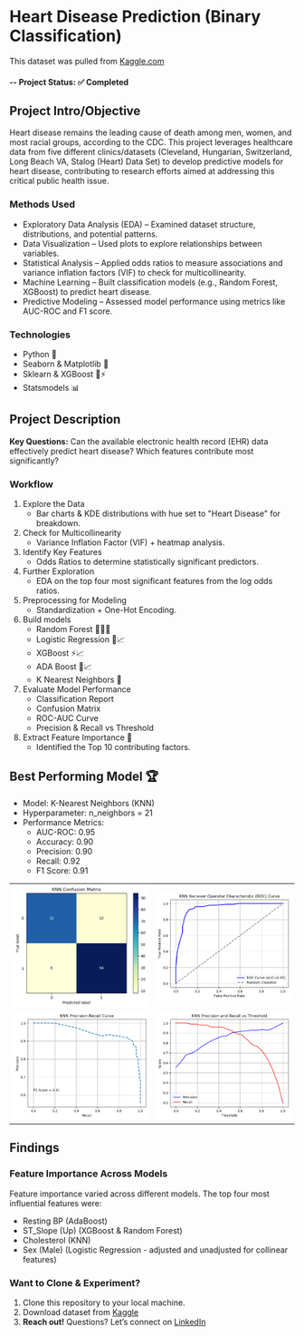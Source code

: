 # Heart Disease Prediction (Binary Classification)
This dataset was pulled from [Kaggle.com](https://www.kaggle.com/datasets/fedesoriano/heart-failure-prediction)

#### -- Project Status: ✅ Completed

## Project Intro/Objective
Heart disease remains the leading cause of death among men, women, and most racial groups, according to the CDC. This project leverages healthcare data from five different clinics/datasets (Cleveland, Hungarian, Switzerland, Long Beach VA, Stalog (Heart) Data Set) to develop predictive models for heart disease, contributing to research efforts aimed at addressing this critical public health issue.

### Methods Used
* Exploratory Data Analysis (EDA) – Examined dataset structure, distributions, and potential patterns.
* Data Visualization – Used plots to explore relationships between variables.
* Statistical Analysis – Applied odds ratios to measure associations and variance inflation factors (VIF) to check for multicollinearity.
* Machine Learning – Built classification models (e.g., Random Forest, XGBoost) to predict heart disease.
* Predictive Modeling – Assessed model performance using metrics like AUC-ROC and F1 score.

### Technologies
* Python 🐍
* Seaborn & Matplotlib 🎨
* Sklearn & XGBoost 🚀⚡
* Statsmodels 📊

## Project Description
**Key Questions:** Can the available electronic health record (EHR) data effectively predict heart disease? Which features contribute most significantly?
### Workflow
1. Explore the Data
    - Bar charts & KDE distributions with hue set to "Heart Disease" for breakdown.
2. Check for Multicollinearity
    - Variance Inflation Factor (VIF) + heatmap analysis.
3. Identify Key Features
    - Odds Ratios to determine statistically significant predictors.
4. Further Exploration
    - EDA on the top four most significant features from the log odds ratios.
5. Preprocessing for Modeling
    - Standardization + One-Hot Encoding.
6. Build models
    - Random Forest 🌲🌲🌲
    - Logistic Regression 🔀📈 
    - XGBoost ⚡📈
    - ADA Boost 🚀📈
    - K Nearest Neighbors 📍
7. Evaluate Model Performance 
    - Classification Report
    - Confusion Matrix
    - ROC-AUC Curve
    - Precision & Recall vs Threshold
8. Extract Feature Importance 🔑
    - Identified the Top 10 contributing factors.

## Best Performing Model 🏆
- Model: K-Nearest Neighbors (KNN)
- Hyperparameter: n_neighbors = 21
- Performance Metrics: 
    - AUC-ROC: 0.95
    - Accuracy: 0.90
    - Precision: 0.90
    - Recall: 0.92
    - F1 Score: 0.91

<table>
  <tr>
    <td><img src="images/knn_confusion_matrix.png" width="400"></td>
    <td><img src="images/knn_auc_roc.png" width="400"></td>
  </tr>
  <tr>
    <td><img src="images/knn_precision_recall.png" width="400"></td>
    <td><img src="images/knn_pr_thresh.png" width="400"></td>
  </tr>
</table>

## Findings
### Feature Importance Across Models
Feature importance varied across different models. The top four most influential features were:
- Resting BP (AdaBoost)
- ST_Slope (Up) (XGBoost & Random Forest)
- Cholesterol (KNN)
- Sex (Male) (Logistic Regression - adjusted and unadjusted for collinear features)


### Want to Clone & Experiment?

1. Clone this repository to your local machine.
2. Download dataset from [Kaggle](https://www.kaggle.com/datasets/fedesoriano/heart-failure-prediction)
3. **Reach out!** Questions? Let’s connect on [LinkedIn](https://www.linkedin.com/in/davidgraham-cs/)

